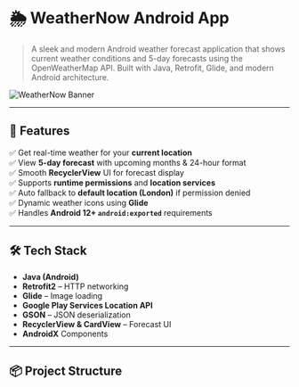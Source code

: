 # 🌦️ WeatherNow Android App

> A sleek and modern Android weather forecast application that shows current weather conditions and 5-day forecasts using the OpenWeatherMap API. Built with Java, Retrofit, Glide, and modern Android architecture.

![WeatherNow Banner](https://via.placeholder.com/800x300?text=WeatherNow+Android+App)

---

## 🚀 Features

✅ Get real-time weather for your **current location**  
✅ View **5-day forecast** with upcoming months & 24-hour format  
✅ Smooth **RecyclerView** UI for forecast display  
✅ Supports **runtime permissions** and **location services**  
✅ Auto fallback to **default location (London)** if permission denied  
✅ Dynamic weather icons using **Glide**  
✅ Handles **Android 12+ `android:exported`** requirements

---

## 🛠 Tech Stack

- **Java (Android)**
- **Retrofit2** – HTTP networking
- **Glide** – Image loading
- **Google Play Services Location API**
- **GSON** – JSON deserialization
- **RecyclerView & CardView** – Forecast UI
- **AndroidX** Components

---

## 📦 Project Structure

